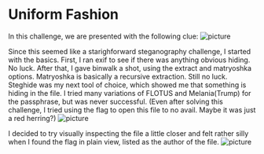 # Uniform Fashion

In this challenge, we are presented with the following clue:
![picture](https://github.com/FredMFNRogers/SetSolutionsSpaceForceCTF/blob/main/Uniformity1.png?raw=true)

Since this seemed like a starighforward steganography challenge, I started with the basics. First, I ran exif to see if there was anything obvious hiding.
No luck.
After that, I gave binwalk a shot, using the extract and matryoshka options. Matryoshka is basically a recursive extraction.
Still no luck.
Steghide was my next tool of choice, which showed me that something is hiding in the file. I tried many variations of FLOTUS and Melania(Trump) for the passphrase, but was never successful. (Even after solving this challenge, I tried using the flag to open this file to no avail. Maybe it was just a red herring?)
![picture](https://github.com/FredMFNRogers/SetSolutionsSpaceForceCTF/blob/main/Uniformity2.png?raw=true)

I decided to try visually inspecting the file a little closer and felt rather silly when I found the flag in plain view, listed as the author of the file.
![picture](https://github.com/FredMFNRogers/SetSolutionsSpaceForceCTF/blob/main/Uniformity3.png?raw=true)
